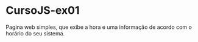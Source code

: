 # CursoJS-ex01

Pagina web simples, que exibe a hora e uma informação de acordo com o horário do seu sistema.
